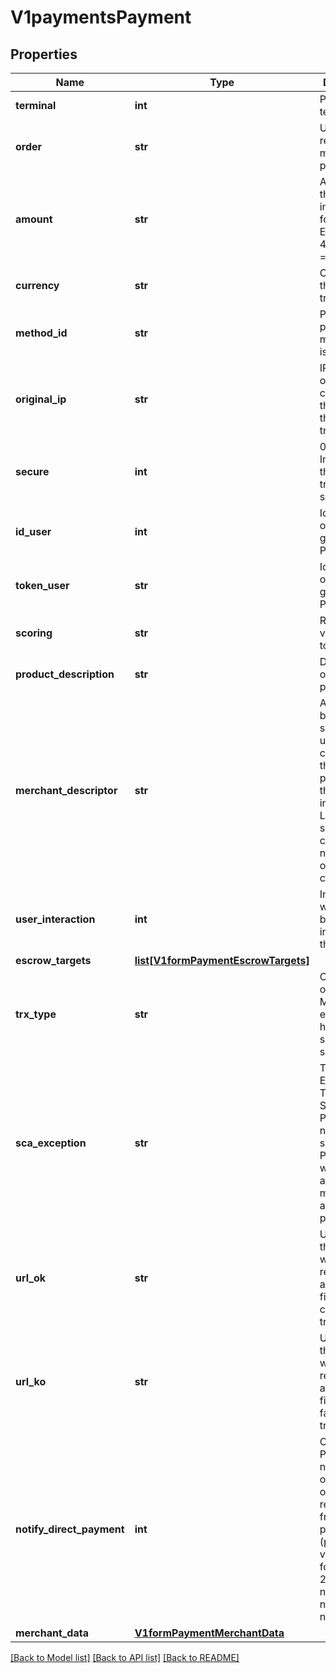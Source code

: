 # V1paymentsPayment

## Properties
Name | Type | Description | Notes
------------ | ------------- | ------------- | -------------
**terminal** | **int** | Product or terminal Id. | 
**order** | **str** | Unique reference for merchant&#x27;s purchase | 
**amount** | **str** | Amount of the operation in number format. 1.00 EURO &#x3D; 100, 4.50 EUROS &#x3D; 450... | 
**currency** | **str** | Currency of the transaction.  | 
**method_id** | **str** | PAYCOMET payment method ID. 1 is for card. | 
**original_ip** | **str** | IP Address of the customer that initiated the payment transaction | 
**secure** | **int** | 0 or 1. Indicates if the transaction is secure. | 
**id_user** | **int** | Identification of user card given by PAYCOMET | 
**token_user** | **str** | Identification of user card given by PAYCOMET | 
**scoring** | **str** | Risk scoring value from 0 to 100. | [optional] 
**product_description** | **str** | Description of the product sold. | [optional] 
**merchant_descriptor** | **str** | Allows the business to send a text up to 25 characters that will be printed on the customer invoice. Limited to simple characters, no accents or special characters. | [optional] 
**user_interaction** | **int** | Indicates wether the business can interact with the customer | [optional] 
**escrow_targets** | [**list[V1formPaymentEscrowTargets]**](V1formPaymentEscrowTargets.md) |  | [optional] 
**trx_type** | **str** | Obligatory only if an MIT exception has been selected in scaException | [optional] 
**sca_exception** | **str** | TYPE OF EXCEPTION TO THE SECURE PAYMENT. If not specified, PAYCOMET will try to assign it the most appropriate possible | [optional] 
**url_ok** | **str** | Url where the customer will be redirected after finishing a correct transaction. | [optional] 
**url_ko** | **str** | Url where the customer will be redirected after finishing a failed transaction. | [optional] 
**notify_direct_payment** | **int** | Configurate POST notification of the operation result in frictionless payment (possible values: 1 - force notify, 2 - not notify). It will notify if is not informed | [optional] 
**merchant_data** | [**V1formPaymentMerchantData**](V1formPaymentMerchantData.md) |  | [optional] 

[[Back to Model list]](../README.md#documentation-for-models) [[Back to API list]](../README.md#documentation-for-api-endpoints) [[Back to README]](../README.md)

